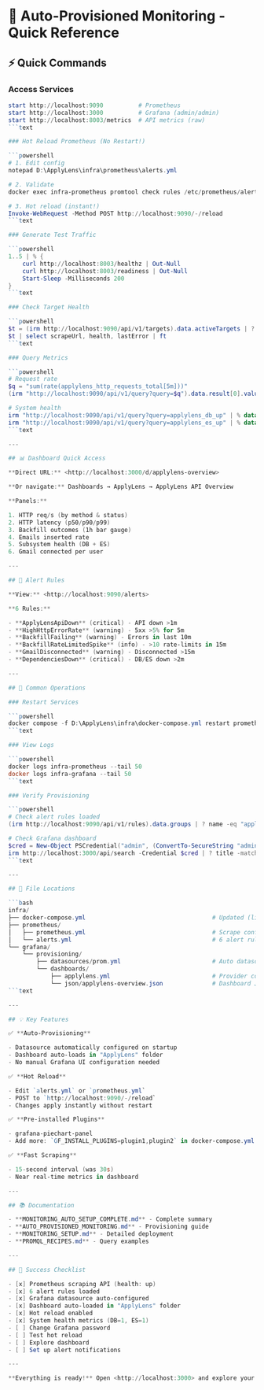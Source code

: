 # 🚀 Auto-Provisioned Monitoring - Quick Reference

## ⚡ Quick Commands

### Access Services

```powershell
start http://localhost:9090          # Prometheus
start http://localhost:3000          # Grafana (admin/admin)
start http://localhost:8003/metrics  # API metrics (raw)
```text

### Hot Reload Prometheus (No Restart!)

```powershell
# 1. Edit config
notepad D:\ApplyLens\infra\prometheus\alerts.yml

# 2. Validate
docker exec infra-prometheus promtool check rules /etc/prometheus/alerts.yml

# 3. Hot reload (instant!)
Invoke-WebRequest -Method POST http://localhost:9090/-/reload
```text

### Generate Test Traffic

```powershell
1..5 | % { 
    curl http://localhost:8003/healthz | Out-Null
    curl http://localhost:8003/readiness | Out-Null
    Start-Sleep -Milliseconds 200
}
```text

### Check Target Health

```powershell
$t = (irm http://localhost:9090/api/v1/targets).data.activeTargets | ? {$_.labels.job -eq "applylens-api"}
$t | select scrapeUrl, health, lastError | ft
```text

### Query Metrics

```powershell
# Request rate
$q = "sum(rate(applylens_http_requests_total[5m]))"
(irm "http://localhost:9090/api/v1/query?query=$q").data.result[0].value[1]

# System health
irm "http://localhost:9090/api/v1/query?query=applylens_db_up" | % data | % result | % value
irm "http://localhost:9090/api/v1/query?query=applylens_es_up" | % data | % result | % value
```text

---

## 📊 Dashboard Quick Access

**Direct URL:** <http://localhost:3000/d/applylens-overview>

**Or navigate:** Dashboards → ApplyLens → ApplyLens API Overview

**Panels:**

1. HTTP req/s (by method & status)
2. HTTP latency (p50/p90/p99)
3. Backfill outcomes (1h bar gauge)
4. Emails inserted rate
5. Subsystem health (DB + ES)
6. Gmail connected per user

---

## 🚨 Alert Rules

**View:** <http://localhost:9090/alerts>

**6 Rules:**

- **ApplyLensApiDown** (critical) - API down >1m
- **HighHttpErrorRate** (warning) - 5xx >5% for 5m
- **BackfillFailing** (warning) - Errors in last 10m
- **BackfillRateLimitedSpike** (info) - >10 rate-limits in 15m
- **GmailDisconnected** (warning) - Disconnected >15m
- **DependenciesDown** (critical) - DB/ES down >2m

---

## 🔧 Common Operations

### Restart Services

```powershell
docker compose -f D:\ApplyLens\infra\docker-compose.yml restart prometheus grafana
```text

### View Logs

```powershell
docker logs infra-prometheus --tail 50
docker logs infra-grafana --tail 50
```text

### Verify Provisioning

```powershell
# Check alert rules loaded
(irm http://localhost:9090/api/v1/rules).data.groups | ? name -eq "applylens" | % rules | % name

# Check Grafana dashboard
$cred = New-Object PSCredential("admin", (ConvertTo-SecureString "admin" -AsPlainText -Force))
irm http://localhost:3000/api/search -Credential $cred | ? title -match "ApplyLens" | select title, folderTitle
```text

---

## 📁 File Locations

```bash
infra/
├── docker-compose.yml                                    # Updated (lifecycle flag)
├── prometheus/
│   ├── prometheus.yml                                    # Scrape config
│   └── alerts.yml                                        # 6 alert rules
└── grafana/
    └── provisioning/
        ├── datasources/prom.yml                          # Auto datasource
        └── dashboards/
            ├── applylens.yml                             # Provider config
            └── json/applylens-overview.json              # Dashboard JSON
```text

---

## 💡 Key Features

✅ **Auto-Provisioning**

- Datasource automatically configured on startup
- Dashboard auto-loads in "ApplyLens" folder
- No manual Grafana UI configuration needed

✅ **Hot Reload**

- Edit `alerts.yml` or `prometheus.yml`
- POST to `http://localhost:9090/-/reload`
- Changes apply instantly without restart

✅ **Pre-installed Plugins**

- grafana-piechart-panel
- Add more: `GF_INSTALL_PLUGINS=plugin1,plugin2` in docker-compose.yml

✅ **Fast Scraping**

- 15-second interval (was 30s)
- Near real-time metrics in dashboard

---

## 📚 Documentation

- **MONITORING_AUTO_SETUP_COMPLETE.md** - Complete summary
- **AUTO_PROVISIONED_MONITORING.md** - Provisioning guide
- **MONITORING_SETUP.md** - Detailed deployment
- **PROMQL_RECIPES.md** - Query examples

---

## 🎯 Success Checklist

- [x] Prometheus scraping API (health: up)
- [x] 6 alert rules loaded
- [x] Grafana datasource auto-configured
- [x] Dashboard auto-loaded in "ApplyLens" folder
- [x] Hot reload enabled
- [x] System health metrics (DB=1, ES=1)
- [ ] Change Grafana password
- [ ] Test hot reload
- [ ] Explore dashboard
- [ ] Set up alert notifications

---

**Everything is ready!** Open <http://localhost:3000> and explore your dashboard. 🎉

